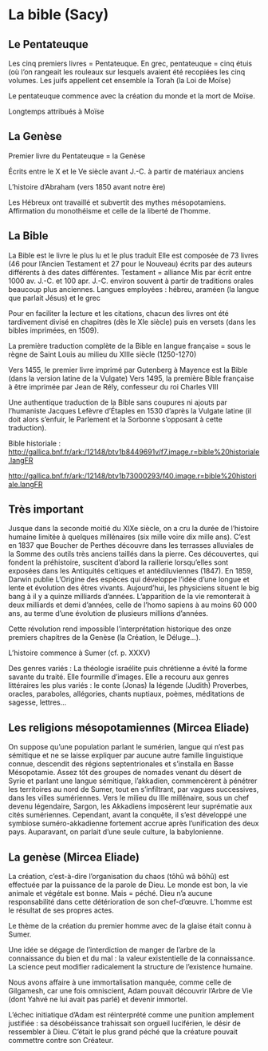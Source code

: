 # La bible (Sacy)

## Le Pentateuque

Les cinq premiers livres = Pentateuque.
En grec, pentateuque = cinq étuis (où l’on rangeait les rouleaux sur lesquels avaient été recopiées les cinq volumes.
Les juifs appellent cet ensemble la Torah (la Loi de Moïse)

Le pentateuque commence avec la création du monde et la mort de Moïse.

Longtemps attribués à Moïse

## La Genèse

Premier livre du Pentateuque = la Genèse

Écrits entre le X et le Ve siècle avant J.-C. à partir de matériaux anciens

L’histoire d’Abraham (vers 1850 avant notre ère)

Les Hébreux ont travaillé et subvertit des mythes mésopotamiens. Affirmation du monothéisme et celle de la liberté de l’homme.

## La Bible

La Bible est le livre le plus lu et le plus traduit
Elle est composée de 73 livres (46 pour l’Ancien Testament et 27 pour le Nouveau) écrits par des auteurs différents à des dates différentes.
Testament = alliance
Mis par écrit entre 1000 av. J.-C. et 100 apr. J.-C. environ souvent à partir de traditions orales beaucoup plus anciennes. Langues employées : hébreu, araméen (la langue que parlait Jésus) et le grec

Pour en faciliter la lecture et les citations, chacun des livres ont été tardivement divisé en chapitres (dès le XIe siècle) puis en versets (dans les bibles imprimées, en 1509).

La première traduction complète de la Bible en langue française = sous le règne de Saint Louis au milieu du XIIIe siècle (1250-1270)

Vers 1455, le premier livre imprimé par Gutenberg à Mayence est la Bible (dans la version latine de la Vulgate)
Vers 1495, la première Bible française à être imprimée par Jean de Rély, confesseur du roi Charles VIII

Une authentique traduction de la Bible sans coupures ni ajouts par l’humaniste Jacques Lefèvre d’Étaples en 1530 d’après la Vulgate latine (il doit alors s’enfuir, le Parlement et la Sorbonne s’opposant à cette traduction).

Bible historiale :
http://gallica.bnf.fr/ark:/12148/btv1b8449691v/f7.image.r=bible%20historiale.langFR

http://gallica.bnf.fr/ark:/12148/btv1b73000293/f40.image.r=bible%20historiale.langFR

## Très important
Jusque dans la seconde moitié du XIXe siècle, on a cru la durée de l’histoire humaine limitée à quelques millénaires (six mille voire dix mille ans).
C’est en 1837 que Boucher de Perthes découvre dans les terrasses alluviales de la Somme des outils très anciens taillés dans la pierre.
Ces découvertes, qui fondent la préhistoire, suscitent d’abord la raillerie lorsqu’elles sont exposées dans les Antiquités celtiques et antédiluviennes (1847). En 1859, Darwin publie L’Origine des espèces qui développe l’idée d’une longue et lente et évolution des êtres vivants.
Aujourd’hui, les physiciens situent le big bang à il y a quinze milliards d’années.
L’apparition de la vie remonterait à deux milliards et demi d’années, celle de l’homo sapiens à au moins 60 000 ans, au terme d’une évolution de plusieurs millions d’années.

Cette révolution rend impossible l’interprétation historique des onze premiers chapitres de la Genèse (la Création, le Déluge...).

L’histoire commence à Sumer (cf. p. XXXV)

Des genres variés :
La théologie israélite puis chrétienne a évité la forme savante du traité. Elle fourmille d’images. Elle a recouru aux genres littéraires les plus variés :
le conte (Jonas)
la légende (Judith)
Proverbes, oracles, paraboles, allégories, chants nuptiaux, poèmes, méditations de sagesse, lettres...

## Les religions mésopotamiennes (Mircea Eliade)

On suppose qu’une population parlant le sumérien, langue qui n’est pas sémitique et ne se laisse expliquer par aucune autre famille linguistique connue, descendit des régions septentrionales et s’installa en Basse Mésopotamie.
Assez tôt des groupes de nomades venant du désert de Syrie et parlant une langue sémitique, l’akkadien, commencèrent à pénétrer les territoires au nord de Sumer, tout en s’infiltrant, par vagues successives, dans les villes sumériennes.
Vers le milieu du IIIe millénaire, sous un chef devenu légendaire, Sargon, les Akkadiens imposèrent leur suprématie aux cités sumériennes.
Cependant, avant la conquête, il s’est développé une symbiose suméro-akkadienne fortement accrue après l’unification des deux pays. Auparavant, on parlait d’une seule culture, la babylonienne.

## La genèse (Mircea Eliade)

La création, c’est-à-dire l’organisation du chaos (tôhû wâ bôhû) est effectuée par la puissance de la parole de Dieu.
Le monde est bon, la vie animale et végétale est bonne. Mais = péché. Dieu n’a aucune responsabilité dans cette détérioration de son chef-d’œuvre. L’homme est le résultat de ses propres actes.

Le thème de la création du premier homme avec de la glaise était connu à Sumer.

Une idée se dégage de l’interdiction de manger de l’arbre de la connaissance du bien et du mal : la valeur existentielle de la connaissance. La science peut modifier radicalement la structure de l’existence humaine.

Nous avons affaire à une immortalisation manquée, comme celle de Gilgamesh, car une fois omniscient, Adam pouvait découvrir l’Arbre de Vie (dont Yahvé ne lui avait pas parlé) et devenir immortel.

L’échec initiatique d’Adam est réinterprété comme une punition amplement justifiée : sa désobéissance trahissait son orgueil luciférien, le désir de ressembler à Dieu. C’était le plus grand péché que la créature pouvait commettre contre son Créateur.
